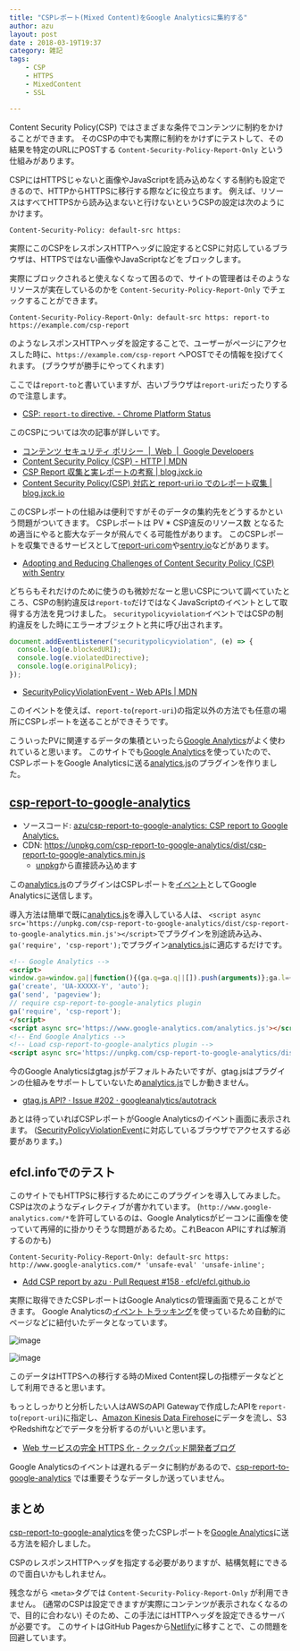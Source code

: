 ```yaml
---
title: "CSPレポート(Mixed Content)をGoogle Analyticsに集約する"
author: azu
layout: post
date : 2018-03-19T19:37
category: 雑記
tags:
    - CSP
    - HTTPS
    - MixedContent
    - SSL

---
```



Content Security Policy(CSP) ではさまざまな条件でコンテンツに制約をかけることができます。
そのCSPの中でも実際に制約をかけずにテストして、その結果を特定のURLにPOSTする `Content-Security-Policy-Report-Only` という仕組みがあります。

CSPにはHTTPSじゃないと画像やJavaScriptを読み込めなくする制約も設定できるので、HTTPからHTTPSに移行する際などに役立ちます。
例えば、リソースはすべてHTTPSから読み込まないと行けないというCSPの設定は次のようにかけます。

```
Content-Security-Policy: default-src https:
```

実際にこのCSPをレスポンスHTTPヘッダに設定するとCSPに対応しているブラウザは、HTTPSではない画像やJavaScriptなどをブロックします。

実際にブロックされると使えなくなって困るので、サイトの管理者はそのようなリソースが実在しているのかを `Content-Security-Policy-Report-Only` でチェックすることができます。


```
Content-Security-Policy-Report-Only: default-src https: report-to https://example.com/csp-report
```

のようなレスポンスHTTPヘッダを設定することで、ユーザーがページにアクセスした時に、`https://example.com/csp-report` へPOSTでその情報を投げてくれます。
(ブラウザが勝手にやってくれます)

ここでは`report-to`と書いていますが、古いブラウザは`report-uri`だったりするので注意します。

- [CSP: `report-to` directive. - Chrome Platform Status](https://www.chromestatus.com/feature/5826576096690176 "CSP: `report-to` directive. - Chrome Platform Status")

このCSPについては次の記事が詳しいです。

- [コンテンツ セキュリティ ポリシー  |  Web  |  Google Developers](https://developers.google.com/web/fundamentals/security/csp/?hl=ja)
- [Content Security Policy (CSP) - HTTP | MDN](https://developer.mozilla.org/ja/docs/Web/HTTP/CSP)
- [CSP Report 収集と実レポートの考察 | blog.jxck.io](https://blog.jxck.io/entries/2017-02-13/csp-report-case-study.html)
- [Content Security Policy(CSP) 対応と report-uri.io でのレポート収集 | blog.jxck.io](https://blog.jxck.io/entries/2016-03-30/content-security-policy.html)

このCSPレポートの仕組みは便利ですがそのデータの集約先をどうするかという問題がついてきます。
CSPレポートは PV * CSP違反のリソース数 となるため適当にやると膨大なデータが飛んでくる可能性があります。
このCSPレポートを収集できるサービスとして[report-uri.com](https://report-uri.com/ "report-uri.com")や[sentry.io](https://sentry.io/)などがあります。

- [Adopting and Reducing Challenges of Content Security Policy (CSP) with Sentry](https://medium.com/sourceclear/content-security-policy-with-sentry-efb04f336f59 "Adopting and Reducing Challenges of Content Security Policy (CSP) with Sentry")

どちらもそれだけのために使うのも微妙だなーと思いCSPについて調べていたところ、CSPの制約違反は`report-to`だけではなくJavaScriptのイベントとして取得する方法を見つけました。
`securitypolicyviolation`イベントではCSPの制約違反をした時にエラーオブジェクトと共に呼び出されます。

```js
document.addEventListener("securitypolicyviolation", (e) => {
  console.log(e.blockedURI);    
  console.log(e.violatedDirective);    
  console.log(e.originalPolicy);
});
```

- [SecurityPolicyViolationEvent - Web APIs | MDN](https://developer.mozilla.org/en-US/docs/Web/API/SecurityPolicyViolationEvent "SecurityPolicyViolationEvent - Web APIs | MDN")

このイベントを使えば、`report-to`(`report-uri`)の指定以外の方法でも任意の場所にCSPレポートを送ることができそうです。

こういったPVに関連するデータの集積といったら[Google Analytics](https://www.google.com/analytics/)がよく使われていると思います。
このサイトでも[Google Analytics](https://www.google.com/analytics/)を使っていたので、CSPレポートをGoogle Analyticsに送る[analytics.js](https://developers.google.com/analytics/devguides/collection/analyticsjs/ "analytics.js")のプラグインを作りました。

## [csp-report-to-google-analytics](https://github.com/azu/csp-report-to-google-analytics) 

- ソースコード: [azu/csp-report-to-google-analytics: CSP report to Google Analytics.](https://github.com/azu/csp-report-to-google-analytics "azu/csp-report-to-google-analytics: CSP report to Google Analytics.")
- CDN: <https://unpkg.com/csp-report-to-google-analytics/dist/csp-report-to-google-analytics.min.js>
  - [unpkg](https://unpkg.com/ "unpkg")から直接読み込めます

この[analytics.js](https://developers.google.com/analytics/devguides/collection/analyticsjs/ "analytics.js")のプラグインはCSPレポートを[イベント](https://developers.google.com/analytics/devguides/collection/analyticsjs/events?hl=ja "イベント トラッキング")としてGoogle Analyticsに送信します。

導入方法は簡単で既に[analytics.js](https://developers.google.com/analytics/devguides/collection/analyticsjs/ "analytics.js")を導入している人は、
`<script async src='https://unpkg.com/csp-report-to-google-analytics/dist/csp-report-to-google-analytics.min.js'></script>`でプラグインを別途読み込み、`ga('require', 'csp-report');`でプラグイン[analytics.js](https://developers.google.com/analytics/devguides/collection/analyticsjs/ "analytics.js")に適応するだけです。

```html
<!-- Google Analytics -->
<script>
window.ga=window.ga||function(){(ga.q=ga.q||[]).push(arguments)};ga.l=+new Date;
ga('create', 'UA-XXXXX-Y', 'auto');
ga('send', 'pageview');
// require csp-report-to-google-analytics plugin
ga('require', 'csp-report');
</script>
<script async src='https://www.google-analytics.com/analytics.js'></script>
<!-- End Google Analytics -->
<!-- Load csp-report-to-google-analytics plugin -->
<script async src='https://unpkg.com/csp-report-to-google-analytics/dist/csp-report-to-google-analytics.min.js'></script>
```

今のGoogle Analyticsはgtag.jsがデフォルトみたいですが、gtag.jsはプラグインの仕組みをサポートしていないため[analytics.js](https://developers.google.com/analytics/devguides/collection/analyticsjs/ "analytics.js")でしか動きません。

- [gtag.js API? · Issue #202 · googleanalytics/autotrack](https://github.com/googleanalytics/autotrack/issues/202 "gtag.js API? · Issue #202 · googleanalytics/autotrack")

あとは待っていればCSPレポートがGoogle Analyticsのイベント画面に表示されます。
([SecurityPolicyViolationEvent](https://developer.mozilla.org/en-US/docs/Web/API/SecurityPolicyViolationEvent "SecurityPolicyViolationEvent")に対応しているブラウザでアクセスする必要があります。)

## efcl.infoでのテスト

このサイトでもHTTPSに移行するためにこのプラグインを導入してみました。
CSPは次のようなディレクティブが書かれています。
(`http://www.google-analytics.com/*`を許可しているのは、Google Analyticsがビーコンに画像を使っていて再帰的に掛かりそうな問題があるため。これBeacon APIにすれば解消するのかも)

```
Content-Security-Policy-Report-Only: default-src https: http://www.google-analytics.com/* 'unsafe-eval' 'unsafe-inline';
```

- [Add CSP report by azu · Pull Request #158 · efcl/efcl.github.io](https://github.com/efcl/efcl.github.io/pull/158 "Add CSP report by azu · Pull Request #158 · efcl/efcl.github.io")

実際に取得できたCSPレポートはGoogle Analyticsの管理画面で見ることができます。
Google Analyticsの[イベント トラッキング](https://developers.google.com/analytics/devguides/collection/analyticsjs/events?hl=ja "イベント トラッキング")を使っているため自動的にページなどに紐付いたデータとなっています。

![image](https://monosnap.com/file/T6PG3DJYTrCCtkpaGf7iAIL2bknlPm.png)

![image](https://monosnap.com/file/nLN63lZGRFY5vyhJE5dZi7HHSFF33f.png)

このデータはHTTPSへの移行する時のMixed Content探しの指標データなどとして利用できると思います。

もっとしっかりと分析したい人はAWSのAPI Gatewayで作成したAPIを`report-to`(`report-uri`)に指定し、[Amazon Kinesis Data Firehose](https://aws.amazon.com/jp/kinesis/data-firehose/ "Amazon Kinesis Data Firehose")にデータを流し、S3やRedshiftなどでデータを分析するのがいいと思います。

- [Web サービスの完全 HTTPS 化 - クックパッド開発者ブログ](http://techlife.cookpad.com/entry/2017/04/19/190901 "Web サービスの完全 HTTPS 化 - クックパッド開発者ブログ")

Google Analyticsのイベントは遅れるデータに制約があるので、[csp-report-to-google-analytics](https://github.com/azu/csp-report-to-google-analytics) では重要そうなデータしか送っていません。

## まとめ

[csp-report-to-google-analytics](https://github.com/azu/csp-report-to-google-analytics)を使ったCSPレポートを[Google Analytics](https://www.google.com/analytics/)に送る方法を紹介しました。

CSPのレスポンスHTTPヘッダを指定する必要がありますが、結構気軽にできるので面白いかもしれません。

残念ながら `<meta>`タグでは `Content-Security-Policy-Report-Only` が利用できません。
(通常のCSPは設定できますが実際にコンテンツが表示されなくなるので、目的に合わない)
そのため、この手法にはHTTPヘッダを設定できるサーバが必要です。
このサイトはGitHub Pagesから[Netlify](https://www.netlify.com/)に移すことで、この問題を回避しています。
